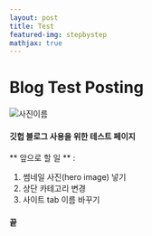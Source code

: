 ```yaml
---
layout: post
title: Test
featured-img: stepbystep
mathjax: true
---
```


# Blog Test Posting

![사진이름](https://drive.google.com/uc?id=1yXs1ICRFqMH_C7c_Qh4EhVmkY-tBLMtk)

#### 깃헙 블로그 사용을 위한 테스트 페이지

** 앞으로 할 일 ** :
1. 썸네일 사진(hero image) 넣기
2. 상단 카테고리 변경
3. 사이트 tab 이름 바꾸기

#### 끝

